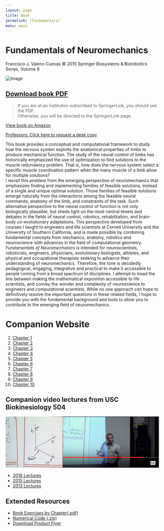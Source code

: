 ```yaml
---
layout: page
title: Book
permalink: /fundamentals/
menu: main
---
```


# Fundamentals of Neuromechanics
Francisco J. Valero-Cuevas © 2015
Springer Biosystems & Biorobotics Series, Volume 8

![image](https://cloud.githubusercontent.com/assets/4623063/12007743/85617314-abc7-11e5-9fbc-324daf52acbe.png)



## [Download book PDF](https://link.springer.com/content/pdf/10.1007/978-1-4471-6747-1.pdf)  
>If you are at an institution subscribed to SpringerLink, you should see the PDF.  
Otherwise, you will be directed to the SpringerLink page.  

[View book on Amazon](https://www.amazon.com/Fundamentals-Neuromechanics-Biosystems-Biorobotics-Valero-Cuevas/dp/1447167465/ref=sr_1_1?ie=UTF8&qid=1451158117&sr=8-1&keywords=valero-cuevas)  

[Professors: Click here to request a desk copy](https://www.springer.com/services+for+this+book?SGWID=0-1772415-3261-0-9781447167464)  

This book provides a conceptual and computational framework to study how the nervous system exploits the anatomical properties of limbs to produce mechanical function. The study of the neural control of limbs has historically emphasized the use of optimization to find solutions to the muscle redundancy problem. That is, how does the nervous system select a specific muscle coordination pattern when the many muscle of a limb allow for multiple solutions?  
I revisit this problem from the emerging perspective of neuromechanics that emphasizes finding and implementing families of feasible solutions, instead of a single and unique optimal solution. Those families of feasible solutions emerge naturally from the interactions among the feasible neural commands, anatomy of the limb, and constraints of the task. Such alternative perspective to the neural control of function is not only biologically plausible, but sheds light on the most central tenets and debates in the fields of neural control, robotics, rehabilitation, and brain-body co-evolutionary adaptations. This perspective developed from courses I taught to engineers and life scientists at Cornell University and the University of Southern California, and is made possible by combining fundamental concepts from mechanics, anatomy, robotics and neuroscience with advances in the field of computational geometry.  
*Fundamentals of Neuromechanics* is intended for neuroscientists, roboticists, engineers, physicians, evolutionary biologists, athletes, and physical and occupational therapists seeking to advance their understanding of neuromechanics. Therefore, the tone is decidedly pedagogical, engaging, integrative and practical to make it accessible to people coming from a broad spectrum of disciplines. I attempt to tread the line between making the mathematical exposition accessible to life scientists, and convey the wonder and complexity of neuroscience to engineers and computational scientists. While no one approach can hope to definitively resolve the important questions in these related fields, I hope to provide you with the fundamental background and tools to allow you to contribute to the emerging field of neuromechanics.

# Companion Website

1. [Chapter 1](book_chapters/ch1.html)
2. [Chapter 2](book_chapters/ch2.html)
3. [Chapter 3](book_chapters/ch3.html)
4. [Chapter 4](book_chapters/ch4.html)
5. [Chapter 5](book_chapters/ch5.html)
6. [Chapter 6](book_chapters/ch6.html)
7. [Chapter 7](book_chapters/ch7.html)
8. [Chapter 8](book_chapters/ch8.html)
9. [Chapter 9](book_chapters/ch9.html)
10. [Chapter 10](book_chapters/ch10.html)


## Companion video lectures from USC Biokinesiology 504
![image](img/recorded_lectures_banner.jpg)
- [2016 Lectures](https://drive.google.com/drive/folders/0BzHB5nqViKrfR2ZCdmdaWEhLbzA?usp=sharing)  
- [2015 Lectures](https://drive.google.com/drive/folders/0BzHB5nqViKrfTUl2Z3JNcFJCYmc?usp=sharing)  
- [2013 Lectures](https://drive.google.com/drive/folders/0BzHB5nqViKrfZ3VnU1RKRmpaNVE?usp=sharing)  

## Extended Resources
- [Book Exercises by Chapter(.pdf)](https://github.com/usc-bbdl/usc-bbdl.github.io/files/72510/Exercises_V1_0.pdf)  
- [Numerical Code (.zip)](https://github.com/usc-bbdl/usc-bbdl.github.io/files/72511/Numerical_Code_V1_0.zip)  
- [Download Product Flyer](book_chapters/fundamentals_flyer.pdf)
